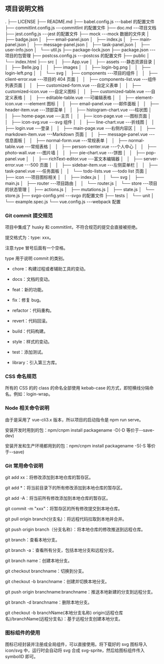 ## 项目说明文档

.
├── LICENSE
├── README.md
├── babel.config.js ---babel 的配置文件
├── commitlint.config.js ---commitlint 的配置文件
├── doc.md ---项目文档
├── jest.config.js ---jest 的配置文件
├── mock ---mock 数据的文件夹
│   ├── badge.json
│   ├── email-panel.json
│   ├── index.js
│   ├── main-panel.json
│   ├── message-panel.json
│   ├── task-panel.json
│   ├── user-info.json
│   └── util.js
├── package-lock.json
├── package.json ---项目的包管理
├── postcss.config.js ---postcss 的配置文件
├── public
│   └── index.html
├── src
│   ├── App.vue
│   ├── assets ---静态资源目录
│   │   ├── Belle.jpg
│   │   ├── images
│   │   ├── login-bg.png
│   │   ├── login-left.png
│   │   └── svg
│   ├── components ---项目的组件
│   │   ├── client-error.vue ---项目的 404 页面
│   │   ├── components-list.vue ---组件列表页面
│   │   ├── customized-form.vue ---自定义表单
│   │   ├── customized-icon.vue ---自定义图标
│   │   ├── customized-table.vue ---自定义表格
│   │   ├── editable-table.vue ---可编辑表格
│   │   ├── element-icon.vue ---element 图标
│   │   ├── email-panel.vue ---邮件面板
│   │   ├── header-item.vue ---顶部菜单
│   │   ├── histogram-chart.vue ---柱状图
│   │   ├── home-page.vue ---主页
│   │   ├── icon-page.vue ---图标页面
│   │   ├── icon-svg.vue ---svg 组件
│   │   ├── line-chart.vue ---折线图
│   │   ├── login.vue ---登录
│   │   ├── main-page.vue ---右侧内容区
│   │   ├── markdown-item.vue ---Markdown 页面
│   │   ├── message-panel.vue ---信息面板
│   │   ├── normal-form.vue ---常规表单
│   │   ├── normal-table.vue ---常规表格
│   │   ├── person-center.vue ---个人中心
│   │   ├── photo-wall.vue ---图片墙
│   │   ├── pie-chart.vue ---饼图
│   │   ├── pop-panel.vue
│   │   ├── richText-editor.vue ---富文本编辑器
│   │   ├── server-error.vue ---500 页面
│   │   ├── sidebar-item.vue ---左侧菜单栏
│   │   ├── task-panel.vue ---任务面板
│   │   └── todo-lists.vue ---todo list 页面
│   ├── icon ---项目图标相关
│   │   ├── index.js
│   │   └── svg
│   ├── main.js
│   ├── router ---项目路由
│   │   └── router.js
│   └── store ---项目的状态管理
│   ├── actions.js
│   ├── mutations.js
│   ├── state.js
│   └── store.js
├── svgo-config.yml ---svgo 的配置文件
├── tests
│   └── unit
│   └── example.spec.js
└── vue.config.js ---webpack 配置

### Git commit 提交规范

项目中集成了 husky 和 commitlint，不符合规范的提交会直接被拒绝。

提交格式为：type: xxx。

注意:type 冒号后面有一个空格。

type 用于说明 commit 的类别。

- chore：构建过程或者辅助工具的变动。

- docs：文档的变动。

- feat：新的功能。

- fix：修复 bug。

- refactor：代码重构。

- revert：代码回滚。

- build：代码构建。

- style：样式的变动。

- test：添加测试。

- library：引入第三方库。

### CSS 命名规范

所有的 CSS 的的 class 的命名全部使用 kebab-case 的方式，即短横线分隔命名。例如：login-wrap。

### Node 相关命令说明

由于是采用了 vue-cli3.x 版本，所以项目的启动指令是 npm run serve。

安装开发时用到的包：npm/cnpm install packagename -D(-D 等价于--save-dev)

安装开发和生产环境都用到的包：npm/cnpm install packagename -S(-S 等价于--save)

### Git 常用命令说明

git add xx：将修改添加到本地仓库的暂存区。

git add \*：将当前目录下的所有修改添加到本地仓库的暂存区。

git add -A：将当前所有修改添加到本地仓库的暂存区。

git commit -m "xxx"：将暂存区的所有修改提交到本地仓库。

git pull origin branch(分支名)：将远程代码拉取到本地并合并。

git push origin branch（分支名称）：将本地仓库的修改推送到远程仓库。

git branch：查看本地分支。

git branch -a：查看所有分支，包括本地分支和远程分支。

git branch name：创建本地分支。

git checkout branchname：切换到分支。

git checkout -b branchname：创建并切换本地分支。

git push origin branchname:branchname：推送本地新建的分支到远程分支。

git branch -d branchname：删除本地分支。

git checkout -b branchName(本地分支名称) origin(远程仓库名)/branchName(远程分支名)：基于远程分支创建本地分支。

### 图标组件的使用

图标已经封装并注册成全局组件，可以直接使用。将下载好的 svg 图标导入 icon/svg 中，运行时会自动将 svg 合成 svg-sprite，然后给图标组件传入 symbolID 即可。

